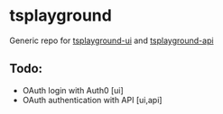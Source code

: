 # tsplayground
Generic repo for [tsplayground-ui](https://github.com/tsplayground/tsplayground-ui) and [tsplayground-api](https://github.com/tsplayground/tsplayground-api)

## Todo:
- OAuth login with Auth0 [ui]
- OAuth authentication with API [ui,api]
